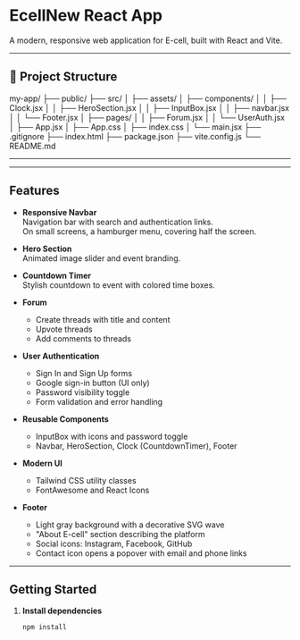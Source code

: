 # EcellNew React App

A modern, responsive web application for E-cell, built with React and Vite.

---

## 📁 Project Structure

my-app/
├── public/
├── src/
│   ├── assets/
│   ├── components/
│   │   ├── Clock.jsx
│   │   ├── HeroSection.jsx
│   │   ├── InputBox.jsx
│   │   ├── navbar.jsx
│   │   └── Footer.jsx
│   ├── pages/
│   │   ├── Forum.jsx
│   │   └── UserAuth.jsx 
│   ├── App.jsx
│   ├── App.css
│   ├── index.css
│   └── main.jsx
├── .gitignore
├── index.html
├── package.json
├── vite.config.js
└── README.md


---


---

##  Features

- **Responsive Navbar**  
  Navigation bar with search and authentication links.  
  On small screens, a hamburger menu, covering half the screen.

- **Hero Section**  
  Animated image slider and event branding.

- **Countdown Timer**  
  Stylish countdown to event with colored time boxes.

- **Forum**  
  - Create threads with title and content  
  - Upvote threads  
  - Add comments to threads  

- **User Authentication**  
  - Sign In and Sign Up forms  
  - Google sign-in button (UI only)  
  - Password visibility toggle  
  - Form validation and error handling

- **Reusable Components**  
  - InputBox with icons and password toggle  
  - Navbar, HeroSection, Clock (CountdownTimer), Footer

- **Modern UI**  
  - Tailwind CSS utility classes  
  - FontAwesome and React Icons  

- **Footer**  
  - Light gray background with a decorative SVG wave  
  - "About E-cell" section describing the platform  
  - Social icons: Instagram, Facebook, GitHub  
  - Contact icon opens a popover with email and phone links   

---

##  Getting Started

1. **Install dependencies**
   ```sh
   npm install